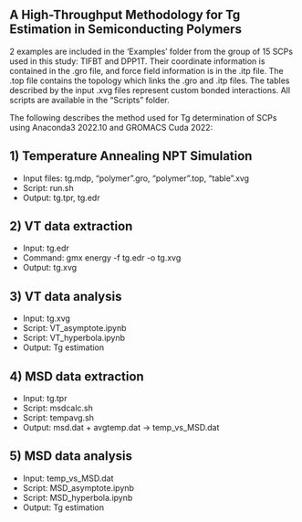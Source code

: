## **A High-Throughput Methodology for Tg Estimation in Semiconducting Polymers**
2 examples are included in the ‘Examples’ folder from the group of 15 SCPs used in this study: TIFBT and DPP1T. Their coordinate information is contained in the .gro file, and force field information is in the .itp file. The .top file contains the topology which links the .gro and .itp files. The tables described by the input .xvg files represent custom bonded interactions. All scripts are available in the “Scripts” folder.

The following describes the method used for Tg determination of SCPs using Anaconda3 2022.10 and GROMACS Cuda 2022:
## 1)	Temperature Annealing NPT Simulation
-	Input files: tg.mdp, “polymer”.gro, “polymer”.top, “table”.xvg
-	Script: run.sh
-	Output: tg.tpr, tg.edr
## 2)	VT data extraction
-	Input: tg.edr
-	Command: gmx energy -f tg.edr -o tg.xvg
-	Output: tg.xvg
## 3)	VT data analysis
-	Input: tg.xvg
-	Script: VT_asymptote.ipynb
-	Script: VT_hyperbola.ipynb
-	Output: Tg estimation
## 4)	MSD data extraction
-	Input: tg.tpr
-	Script: msdcalc.sh
-	Script: tempavg.sh
-	Output: msd.dat + avgtemp.dat -> temp_vs_MSD.dat
## 5)	MSD data analysis
-	Input: temp_vs_MSD.dat
-	Script: MSD_asymptote.ipynb
-	Script: MSD_hyperbola.ipynb
-	Output: Tg estimation
